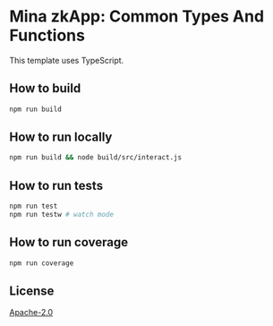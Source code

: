 # Mina zkApp: Common Types And Functions

This template uses TypeScript.

## How to build

```sh
npm run build
```

## How to run locally

```sh
npm run build && node build/src/interact.js
```

## How to run tests

```sh
npm run test
npm run testw # watch mode
```

## How to run coverage

```sh
npm run coverage
```

## License

[Apache-2.0](LICENSE)
